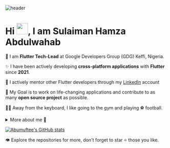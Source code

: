 ![header](https://github.com/AbuMuftee/AbuMuftee/assets/84699634/8d0ad213-bebb-45e9-b7a5-0fdd9240dd76)

# Hi <img src="https://github.com/TheDudeThatCode/TheDudeThatCode/blob/master/Assets/Hi.gif" width="35px">, I am Sulaiman Hamza Abdulwahab 

🌱 I am **Flutter Tech-Lead** at Google Developers Group (GDG) Keffi, Nigeria.

✨ I have been actively developing **cross-platform applications** with **Flutter** since **2021**.

📝 I actively mentor other Flutter developers through my [LinkedIn]([https://](https://www.linkedin.com/in/abumuftee/)) account

🎯 My Goal is to work on life-changing applications and contribute to as many **open source project** as possible.

🏋️‍♂️ Away from the keyboard, I like going to the gym and playing ⚽ football.


<details>
  <summary>More about me 🏹</summary>
  
### The beginning: First mobile app
During my early years at Nasarawa State University (2015), I realized that it's way too difficult for students to get exam-like formatted resources and prepare for examinations. Realizing also that my experience with Visual Basic from coursework wouldn't help, I used a month to learn Java and another to learn Android development (smiles! Android Studio first released), and in the period of 4 months I released my first mobile application (General Studies, GST) with 2000+ active users in and outside our university.

### Facing the reality: University examination system
Traveling to 2020, the university's board noticed the impact the mobile application was making. They then tasked me with the design and development of a computerized examination system for the whole university's campuses. We formed a team of four people, used Adobe XD to design the user interface (UI), then borrowed my Java skills and incorporated them with JavaFx. It was smooth leading the team and developing the solution until the examinations commenced, when we realized that the system could not handle the traffic. I can still feel the coldness of the server room we spent the night in, scaling, fixing the solution, backing up data, and configuring other servers as backups. At the end, we celebrated the adoption of the system by the university.

### Moving on: I exit from education only niche  
I completed my stay until 2021 at the university as a Technician with the department of Computer science, guiding students in translating the theoretical aspects of their studies into practical applications. and also contributed to writing the practical manuals for the department.

### And my flutter journey?
Well, I learned the fundamentals of Flutter 2019, but then it wasn't much richer, just stateful widgets ahead in state management with few database supports. Can I say just sharedpreference and .....? I don't know. Anyway, I started using Flutter actively from 2021, and since then, Flutter has become my life. My portfolio and online activities will speak more from .... Oops! I need to code.
</details>

[![Abumuftee's GitHub stats](https://github-readme-stats.vercel.app/api?username=AbuMuftee&show_icons=true&theme=radical&bg_color=00000000)](https://github.com/anuraghazra/github-readme-stats)

👁 Explore the repositories for more, don't forget to star ⭐ those you like.

